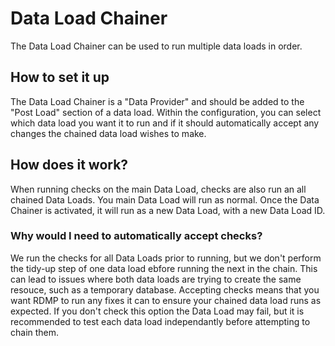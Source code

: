 # Data Load Chainer
The Data Load Chainer can be used to run multiple data loads in order.

## How to set it up
The Data Load Chainer is a "Data Provider" and should be added to the "Post Load" section of a data load.
Within the configuration, you can select which data load you want it to run and if it should automatically accept any changes the chained data load wishes to make.

## How does it work?
When running checks on the main Data Load, checks are also run an all chained Data Loads.
You main Data Load will run as normal. Once the Data Chainer is activated, it will run as a new Data Load, with a new Data Load ID.

### Why would I need to automatically accept checks?
We run the checks for all Data Loads prior to running, but we don't perform the tidy-up step of one data load ebfore running the next in the chain.
This can lead to issues where both data loads are trying to create the same resouce, such as a temporary database.
Accepting checks means that you want RDMP to run any fixes it can to ensure your chained data load runs as expected.
If you don't check this option the Data Load may fail, but it is recommended to test each data load independantly before attempting to chain them.
